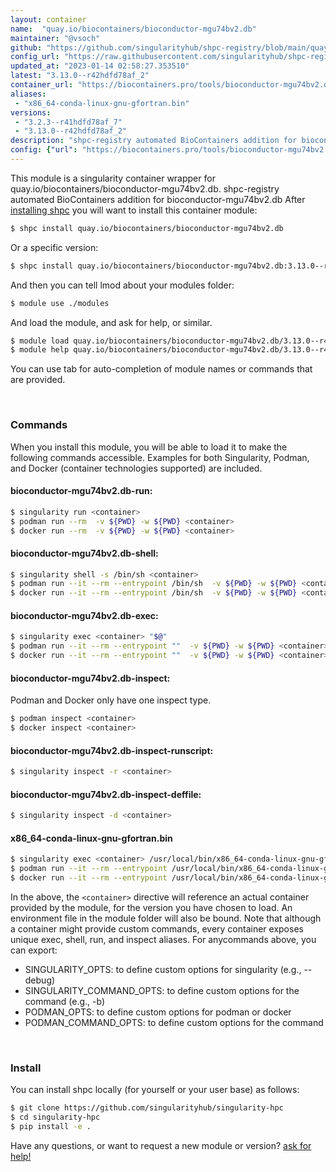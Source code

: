 ```yaml
---
layout: container
name:  "quay.io/biocontainers/bioconductor-mgu74bv2.db"
maintainer: "@vsoch"
github: "https://github.com/singularityhub/shpc-registry/blob/main/quay.io/biocontainers/bioconductor-mgu74bv2.db/container.yaml"
config_url: "https://raw.githubusercontent.com/singularityhub/shpc-registry/main/quay.io/biocontainers/bioconductor-mgu74bv2.db/container.yaml"
updated_at: "2023-01-14 02:58:27.353510"
latest: "3.13.0--r42hdfd78af_2"
container_url: "https://biocontainers.pro/tools/bioconductor-mgu74bv2.db"
aliases:
 - "x86_64-conda-linux-gnu-gfortran.bin"
versions:
 - "3.2.3--r41hdfd78af_7"
 - "3.13.0--r42hdfd78af_2"
description: "shpc-registry automated BioContainers addition for bioconductor-mgu74bv2.db"
config: {"url": "https://biocontainers.pro/tools/bioconductor-mgu74bv2.db", "maintainer": "@vsoch", "description": "shpc-registry automated BioContainers addition for bioconductor-mgu74bv2.db", "latest": {"3.13.0--r42hdfd78af_2": "sha256:5faff7564518705128dbffb93f6c08659c04951d1e2912cc2a754af07088e46a"}, "tags": {"3.2.3--r41hdfd78af_7": "sha256:e0089bd7cafaf66a2b39f496392efaeee3b0fbdf34e7f3b60a7b330703a8da8d", "3.13.0--r42hdfd78af_2": "sha256:5faff7564518705128dbffb93f6c08659c04951d1e2912cc2a754af07088e46a"}, "docker": "quay.io/biocontainers/bioconductor-mgu74bv2.db", "aliases": {"x86_64-conda-linux-gnu-gfortran.bin": "/usr/local/bin/x86_64-conda-linux-gnu-gfortran.bin"}}
---
```


This module is a singularity container wrapper for quay.io/biocontainers/bioconductor-mgu74bv2.db.
shpc-registry automated BioContainers addition for bioconductor-mgu74bv2.db
After [installing shpc](#install) you will want to install this container module:


```bash
$ shpc install quay.io/biocontainers/bioconductor-mgu74bv2.db
```

Or a specific version:

```bash
$ shpc install quay.io/biocontainers/bioconductor-mgu74bv2.db:3.13.0--r42hdfd78af_2
```

And then you can tell lmod about your modules folder:

```bash
$ module use ./modules
```

And load the module, and ask for help, or similar.

```bash
$ module load quay.io/biocontainers/bioconductor-mgu74bv2.db/3.13.0--r42hdfd78af_2
$ module help quay.io/biocontainers/bioconductor-mgu74bv2.db/3.13.0--r42hdfd78af_2
```

You can use tab for auto-completion of module names or commands that are provided.

<br>

### Commands

When you install this module, you will be able to load it to make the following commands accessible.
Examples for both Singularity, Podman, and Docker (container technologies supported) are included.

#### bioconductor-mgu74bv2.db-run:

```bash
$ singularity run <container>
$ podman run --rm  -v ${PWD} -w ${PWD} <container>
$ docker run --rm  -v ${PWD} -w ${PWD} <container>
```

#### bioconductor-mgu74bv2.db-shell:

```bash
$ singularity shell -s /bin/sh <container>
$ podman run --it --rm --entrypoint /bin/sh  -v ${PWD} -w ${PWD} <container>
$ docker run --it --rm --entrypoint /bin/sh  -v ${PWD} -w ${PWD} <container>
```

#### bioconductor-mgu74bv2.db-exec:

```bash
$ singularity exec <container> "$@"
$ podman run --it --rm --entrypoint ""  -v ${PWD} -w ${PWD} <container> "$@"
$ docker run --it --rm --entrypoint ""  -v ${PWD} -w ${PWD} <container> "$@"
```

#### bioconductor-mgu74bv2.db-inspect:

Podman and Docker only have one inspect type.

```bash
$ podman inspect <container>
$ docker inspect <container>
```

#### bioconductor-mgu74bv2.db-inspect-runscript:

```bash
$ singularity inspect -r <container>
```

#### bioconductor-mgu74bv2.db-inspect-deffile:

```bash
$ singularity inspect -d <container>
```


#### x86_64-conda-linux-gnu-gfortran.bin

```bash
$ singularity exec <container> /usr/local/bin/x86_64-conda-linux-gnu-gfortran.bin
$ podman run --it --rm --entrypoint /usr/local/bin/x86_64-conda-linux-gnu-gfortran.bin   -v ${PWD} -w ${PWD} <container> -c " $@"
$ docker run --it --rm --entrypoint /usr/local/bin/x86_64-conda-linux-gnu-gfortran.bin   -v ${PWD} -w ${PWD} <container> -c " $@"
```



In the above, the `<container>` directive will reference an actual container provided
by the module, for the version you have chosen to load. An environment file in the
module folder will also be bound. Note that although a container
might provide custom commands, every container exposes unique exec, shell, run, and
inspect aliases. For anycommands above, you can export:

 - SINGULARITY_OPTS: to define custom options for singularity (e.g., --debug)
 - SINGULARITY_COMMAND_OPTS: to define custom options for the command (e.g., -b)
 - PODMAN_OPTS: to define custom options for podman or docker
 - PODMAN_COMMAND_OPTS: to define custom options for the command

<br>

### Install

You can install shpc locally (for yourself or your user base) as follows:

```bash
$ git clone https://github.com/singularityhub/singularity-hpc
$ cd singularity-hpc
$ pip install -e .
```

Have any questions, or want to request a new module or version? [ask for help!](https://github.com/singularityhub/singularity-hpc/issues)